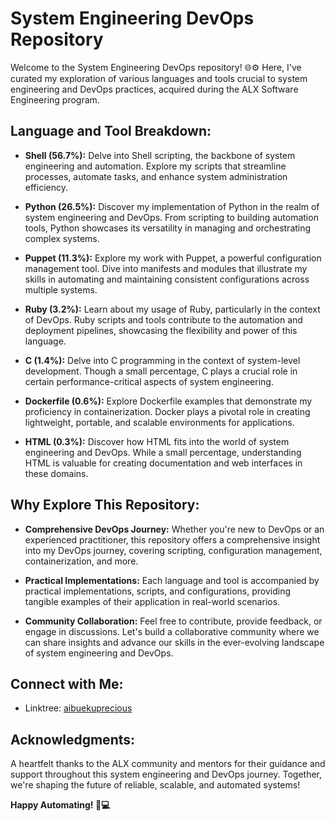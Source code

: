 # System Engineering DevOps Repository

Welcome to the System Engineering DevOps repository! 🌐⚙️ Here, I've curated my exploration of various languages and tools crucial to system engineering and DevOps practices, acquired during the ALX Software Engineering program.

## Language and Tool Breakdown:

- **Shell (56.7%):** Delve into Shell scripting, the backbone of system engineering and automation. Explore my scripts that streamline processes, automate tasks, and enhance system administration efficiency.

- **Python (26.5%):** Discover my implementation of Python in the realm of system engineering and DevOps. From scripting to building automation tools, Python showcases its versatility in managing and orchestrating complex systems.

- **Puppet (11.3%):** Explore my work with Puppet, a powerful configuration management tool. Dive into manifests and modules that illustrate my skills in automating and maintaining consistent configurations across multiple systems.

- **Ruby (3.2%):** Learn about my usage of Ruby, particularly in the context of DevOps. Ruby scripts and tools contribute to the automation and deployment pipelines, showcasing the flexibility and power of this language.

- **C (1.4%):** Delve into C programming in the context of system-level development. Though a small percentage, C plays a crucial role in certain performance-critical aspects of system engineering.

- **Dockerfile (0.6%):** Explore Dockerfile examples that demonstrate my proficiency in containerization. Docker plays a pivotal role in creating lightweight, portable, and scalable environments for applications.

- **HTML (0.3%):** Discover how HTML fits into the world of system engineering and DevOps. While a small percentage, understanding HTML is valuable for creating documentation and web interfaces in these domains.

## Why Explore This Repository:

- **Comprehensive DevOps Journey:** Whether you're new to DevOps or an experienced practitioner, this repository offers a comprehensive insight into my DevOps journey, covering scripting, configuration management, containerization, and more.

- **Practical Implementations:** Each language and tool is accompanied by practical implementations, scripts, and configurations, providing tangible examples of their application in real-world scenarios.

- **Community Collaboration:** Feel free to contribute, provide feedback, or engage in discussions. Let's build a collaborative community where we can share insights and advance our skills in the ever-evolving landscape of system engineering and DevOps.

## Connect with Me:

- Linktree: [aibuekuprecious](https://linktr.ee/aibuekuprecious)

## Acknowledgments:

A heartfelt thanks to the ALX community and mentors for their guidance and support throughout this system engineering and DevOps journey. Together, we're shaping the future of reliable, scalable, and automated systems!

**Happy Automating! 🚀💻**
